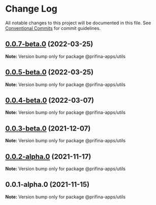 # Change Log

All notable changes to this project will be documented in this file.
See [Conventional Commits](https://conventionalcommits.org) for commit guidelines.

## [0.0.7-beta.0](https://prifina-admin/prifina/app-desktop/compare/@prifina-apps/utils@0.0.3-beta.0...@prifina-apps/utils@0.0.7-beta.0) (2022-03-25)

**Note:** Version bump only for package @prifina-apps/utils





## [0.0.5-beta.0](https://prifina-admin/prifina/app-desktop/compare/@prifina-apps/utils@0.0.3-beta.0...@prifina-apps/utils@0.0.5-beta.0) (2022-03-25)

**Note:** Version bump only for package @prifina-apps/utils





## [0.0.4-beta.0](https://prifina-admin/prifina/app-desktop/compare/@prifina-apps/utils@0.0.3-beta.0...@prifina-apps/utils@0.0.4-beta.0) (2022-03-07)

**Note:** Version bump only for package @prifina-apps/utils





## [0.0.3-beta.0](https://prifina-admin/prifina/app-desktop/compare/@prifina-apps/utils@0.0.2-alpha.0...@prifina-apps/utils@0.0.3-beta.0) (2021-12-07)

**Note:** Version bump only for package @prifina-apps/utils





## [0.0.2-alpha.0](https://prifina-admin/prifina/app-desktop/compare/@prifina-apps/utils@0.0.1-alpha.0...@prifina-apps/utils@0.0.2-alpha.0) (2021-11-17)

**Note:** Version bump only for package @prifina-apps/utils





## 0.0.1-alpha.0 (2021-11-15)

**Note:** Version bump only for package @prifina-apps/utils
